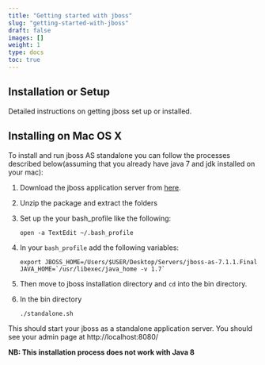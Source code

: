 ```yaml
---
title: "Getting started with jboss"
slug: "getting-started-with-jboss"
draft: false
images: []
weight: 1
type: docs
toc: true
---
```


## Installation or Setup
Detailed instructions on getting jboss set up or installed.

## Installing on Mac OS X
To install and run jboss AS standalone you can follow the processes described below(assuming that you already have java 7 and jdk installed on your mac):

 1. Download the jboss application server from [here][1].
 2. Unzip the package and extract the folders
 3. Set up the your bash_profile like the following:
    
        open -a TextEdit ~/.bash_profile
        
 4. In your `bash_profile` add the following variables:
     
        export JBOSS_HOME=/Users/$USER/Desktop/Servers/jboss-as-7.1.1.Final
        JAVA_HOME=`/usr/libexec/java_home -v 1.7`

  5. Then move to jboss installation directory and `cd` into the bin directory.
  6. In the bin directory 

         ./standalone.sh

This should start your jboss as a standalone application server. You should see your admin page at http://localhost:8080/

**NB: This installation process does not work with Java 8**

  [1]: http://jbossas.jboss.org/downloads/

